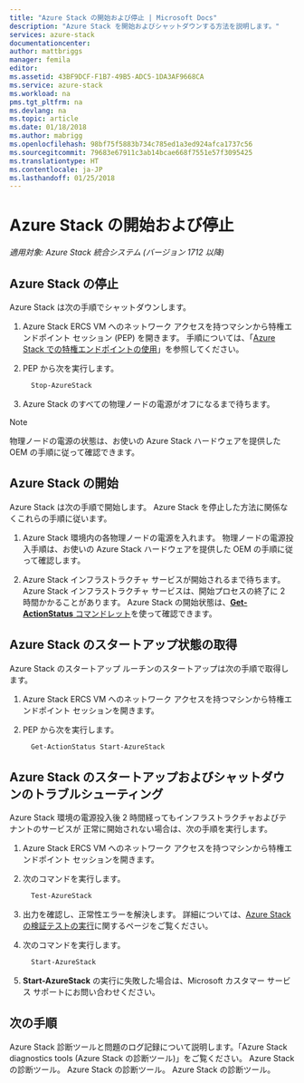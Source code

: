```yaml
---
title: "Azure Stack の開始および停止 | Microsoft Docs"
description: "Azure Stack を開始およびシャットダウンする方法を説明します。"
services: azure-stack
documentationcenter: 
author: mattbriggs
manager: femila
editor: 
ms.assetid: 43BF9DCF-F1B7-49B5-ADC5-1DA3AF9668CA
ms.service: azure-stack
ms.workload: na
pms.tgt_pltfrm: na
ms.devlang: na
ms.topic: article
ms.date: 01/18/2018
ms.author: mabrigg
ms.openlocfilehash: 98bf75f5883b734c785ed1a3ed924afca1737c56
ms.sourcegitcommit: 79683e67911c3ab14bcae668f7551e57f3095425
ms.translationtype: HT
ms.contentlocale: ja-JP
ms.lasthandoff: 01/25/2018
---
```

# <a name="start-and-stop-azure-stack"></a>Azure Stack の開始および停止

*適用対象: Azure Stack 統合システム (バージョン 1712 以降)*

## <a name="stop-azure-stack"></a>Azure Stack の停止 

Azure Stack は次の手順でシャットダウンします。

1. Azure Stack ERCS VM へのネットワーク アクセスを持つマシンから特権エンドポイント セッション (PEP) を開きます。 手順については、「[Azure Stack での特権エンドポイントの使用](azure-stack-privileged-endpoint.md)」を参照してください。

2. PEP から次を実行します。

    ```powershell
      Stop-AzureStack
    ```

3. Azure Stack のすべての物理ノードの電源がオフになるまで待ちます。

> [!Note]  
> 物理ノードの電源の状態は、お使いの Azure Stack ハードウェアを提供した OEM の手順に従って確認できます。 

## <a name="start-azure-stack"></a>Azure Stack の開始 

Azure Stack は次の手順で開始します。 Azure Stack を停止した方法に関係なくこれらの手順に従います。

1. Azure Stack 環境内の各物理ノードの電源を入れます。 物理ノードの電源投入手順は、お使いの Azure Stack ハードウェアを提供した OEM の手順に従って確認します。

2. Azure Stack インフラストラクチャ サービスが開始されるまで待ちます。 Azure Stack インフラストラクチャ サービスは、開始プロセスの終了に 2 時間かかることがあります。 Azure Stack の開始状態は、[**Get-ActionStatus** コマンドレット](#get-the-startup-status-for-azure-stack)を使って確認できます。


## <a name="get-the-startup-status-for-azure-stack"></a>Azure Stack のスタートアップ状態の取得

Azure Stack のスタートアップ ルーチンのスタートアップは次の手順で取得します。

1. Azure Stack ERCS VM へのネットワーク アクセスを持つマシンから特権エンドポイント セッションを開きます。

2. PEP から次を実行します。

    ```powershell
      Get-ActionStatus Start-AzureStack
    ```

## <a name="troubleshoot-startup-and-shutdown-of-azure-stack"></a>Azure Stack のスタートアップおよびシャットダウンのトラブルシューティング

Azure Stack 環境の電源投入後 2 時間経ってもインフラストラクチャおよびテナントのサービスが 正常に開始されない場合は、次の手順を実行します。 

1. Azure Stack ERCS VM へのネットワーク アクセスを持つマシンから特権エンドポイント セッションを開きます。

2. 次のコマンドを実行します。 

    ```powershell
      Test-AzureStack
      ```

3. 出力を確認し、正常性エラーを解決します。 詳細については、[Azure Stack の検証テストの実行](azure-stack-diagnostic-test.md)に関するページをご覧ください。

4. 次のコマンドを実行します。

    ```powershell
      Start-AzureStack
    ```

5. **Start-AzureStack** の実行に失敗した場合は、Microsoft カスタマー サービス サポートにお問い合わせください。 

## <a name="next-steps"></a>次の手順 

Azure Stack 診断ツールと問題のログ記録について説明します。「Azure Stack diagnostics tools (Azure Stack の診断ツール)」をご覧ください。 Azure Stack の診断ツール。 Azure Stack の診断ツール。 Azure Stack の診断ツール。
